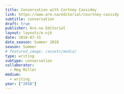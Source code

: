 ```yaml
---
title: Conversation with Cortney Cassidey
link: https://www.are.na/editorial/courtney-cassidy
subtitle: conversation
draft: true
publisher: Are.na Editorial
layout: layouts/e.njk
date: 2018-07-31
date_season: Summer 2018
season: Summer
# featured_image: /assets/media/
type: writing
subtype: conversation
collaborator:
  - Meg Miller
medium:
  - writing
year: ["2018"]
---
```

